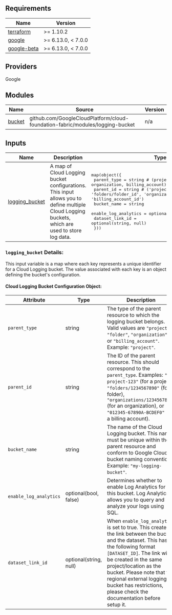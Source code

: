 ## Requirements

| Name | Version |
|------|---------|
| [terraform](#requirement_terraform) | >= 1.10.2 |
| [google](#requirement_google) | >= 6.13.0, < 7.0.0 |
| [google-beta](#requirement_google-beta) | >= 6.13.0, < 7.0.0 |

## Providers

Google

## Modules

| Name | Source | Version |
|------|--------|---------|
| [bucket](main.tf#L1) | github.com/GoogleCloudPlatform/cloud-foundation-fabric/modules/logging-bucket | n/a |

## Inputs

| Name | Description | Type | Default | Required |
|------|-------------|------|---------|:--------:|
| [logging\_bucket](variables.tf#L1) | A map of Cloud Logging bucket configurations. This input allows you to define multiple Cloud Logging buckets, which are used to store log data. | <pre>map(object({<br/>    parent_type          = string # (project, folder, organization, billing_account)<br/>    parent_id            = string # ('project_id' 'folders/folder_id', 'organizations/organization_id' or 'billing_account_id')<br/>    bucket_name          = string<br/>    enable_log_analytics = optional(bool, false)<br/>    dataset_link_id      = optional(string, null)<br/>  }))</pre> | n/a | yes |

<a name="input_logging_bucket"></a>

### `logging_bucket` Details:

This input variable is a map where each key represents a unique identifier for a Cloud Logging bucket. The value associated with each key is an object defining the bucket's configuration.

#### Cloud Logging Bucket Configuration Object:

| Attribute                  | Type     | Description                                                                                                                                                                       | Required | Default |
|----------------------------|----------|-----------------------------------------------------------------------------------------------------------------------------------------------------------------------------------|----------|---------|
| `parent_type`            | string   | The type of the parent resource to which the logging bucket belongs. Valid values are `"project"`, `"folder"`, `"organization"`, or `"billing_account"`. Example: `"project"`. | Yes      |         |
| `parent_id`              | string   | The ID of the parent resource.  This should correspond to the `parent_type`.  Examples: `"my-project-123"` (for a project), `"folders/1234567890"` (for a folder), `"organizations/1234567890"` (for an organization), or `"012345-67890A-BCDEF0"` (for a billing account).        | Yes      |         |
| `bucket_name`            | string   | The name of the Cloud Logging bucket. This name must be unique within the parent resource and conform to Google Cloud's bucket naming conventions. Example: `"my-logging-bucket"`. | Yes      |         |
| `enable_log_analytics`   | optional(bool, false) | Determines whether to enable Log Analytics for this bucket.  Log Analytics allows you to query and analyze your logs using SQL.                                                                   | No       | `false` |
| `dataset_link_id`        | optional(string, null) | When `enable_log_analytics` is set to true. This creates the link between the bucket and the dataset. This has the following format `[DATASET_ID]`. The link will be created in the same project/location as the bucket. Please note that the regional external logging bucket has restrictions, please check the documentation before setup it.                                          | No       | `null`    |
